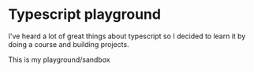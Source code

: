 # Typescript playground

I've heard a lot of great things about typescript so I decided to learn it by doing a course and building projects. 

This is my playground/sandbox
